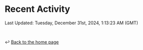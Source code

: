 # Recent Activity

<!--RECENT_ACTIVITY:start-->
<!--RECENT_ACTIVITY:end-->

<!--RECENT_ACTIVITY:last_update-->
Last Updated: Tuesday, December 31st, 2024, 1:13:23 AM (GMT)
<!--RECENT_ACTIVITY:last_update_end-->

<br>

↩️ [Back to the home page](/README.md)
